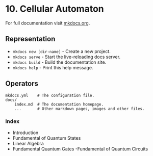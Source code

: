 # 10. Cellular Automaton

For full documentation visit [mkdocs.org](https://mkdocs.org).

## Representation

* `mkdocs new [dir-name]` - Create a new project.
* `mkdocs serve` - Start the live-reloading docs server.
* `mkdocs build` - Build the documentation site.
* `mkdocs help` - Print this help message.

## Operators

    mkdocs.yml    # The configuration file.
    docs/
        index.md  # The documentation homepage.
        ...       # Other markdown pages, images and other files.
        
### Index 
- Introduction
- Fundamental of Quantum States
- Linear Algebra
- Fundamental Quantum Gates
-Fundamental of Quantum Circuits

